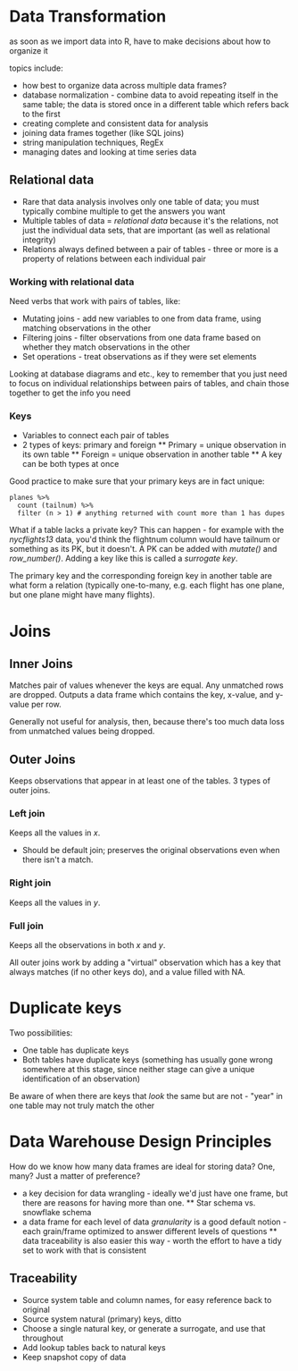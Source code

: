 # Data Transformation
as soon as we import data into R, have to make decisions about how to organize it

topics include:
* how best to organize data across multiple data frames?
* database normalization - combine data to avoid repeating itself in the same table; the data is stored once in a different table which refers back to the first
* creating complete and consistent data for analysis
* joining data frames together (like SQL joins)
* string manipulation techniques, RegEx
* managing dates and looking at time series data

## Relational data
- Rare that data analysis involves only one table of data; you must typically combine multiple to get the answers you want
- Multiple tables of data = _relational data_ because it's the relations, not just the individual data sets, that are important (as well as relational integrity)
- Relations always defined between a pair of tables - three or more is a property of relations between each individual pair

### Working with relational data
Need verbs that work with pairs of tables, like:
* Mutating joins - add new variables to one from data frame, using matching observations in the other
* Filtering joins - filter observations from one data frame based on whether they match observations in the other
* Set operations - treat observations as if they were set elements

Looking at database diagrams and etc., key to remember that you just need to focus on individual relationships between pairs of tables, and chain those together to get the info you need

### Keys

* Variables to connect each pair of tables
* 2 types of keys: primary and foreign
** Primary = unique observation in its own table
** Foreign = unique observation in another table
** A key can be both types at once

Good practice to make sure that your primary keys are in fact unique:
```
planes %>%
  count (tailnum) %>%
  filter (n > 1) # anything returned with count more than 1 has dupes
```

What if a table lacks a private key? This can happen - for example with the *nycflights13* data, you'd think the flightnum column would have tailnum or something as its PK, but it doesn't. A PK can be added with _mutate()_ and _row_number()_. Adding a key like this is called a *surrogate key*.

The primary key and the corresponding foreign key in another table are what form a relation (typically one-to-many, e.g. each flight has one plane, but one plane might have many flights).

# Joins
## Inner Joins
Matches pair of values whenever the keys are equal. Any unmatched rows are dropped.
Outputs a data frame which contains the key, x-value, and y-value per row.

Generally not useful for analysis, then, because there's too much data loss from unmatched values being dropped.

## Outer Joins
Keeps observations that appear in at least one of the tables. 3 types of outer joins.
### Left join
Keeps all the values in _x_.
* Should be default join; preserves the original observations even when there isn't a match.
### Right join
Keeps all the values in _y_.
### Full join
Keeps all the observations in both _x_ and _y_.

All outer joins work by adding a "virtual" observation which has a key that always matches (if no other keys do), and a value filled with NA.

# Duplicate keys
Two possibilities:
* One table has duplicate keys
* Both tables have duplicate keys (something has usually gone wrong somewhere at this stage, since neither stage can give a unique identification of an observation)

Be aware of when there are keys that _look_ the same but are not - "year" in one table may not truly match the other

# Data Warehouse Design Principles
How do we know how many data frames are ideal for storing data? One, many? Just a matter of preference?
* a key decision for data wrangling - ideally we'd just have one frame, but there are reasons for having more than one.
** Star schema vs. snowflake schema
* a data frame for each level of data _granularity_ is a good default notion - each grain/frame optimized to answer different levels of questions
** data traceability is also easier this way - worth the effort to have a tidy set to work with that is consistent

## Traceability
* Source system table and column names, for easy reference back to original
* Source system natural (primary) keys, ditto
* Choose a single natural key, or generate a surrogate, and use that throughout
* Add lookup tables back to natural keys
* Keep snapshot copy of data
